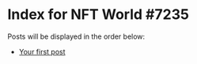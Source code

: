 # Index for NFT World #7235
Posts will be displayed in the order below:

- [Your first post](./001-first.md)

